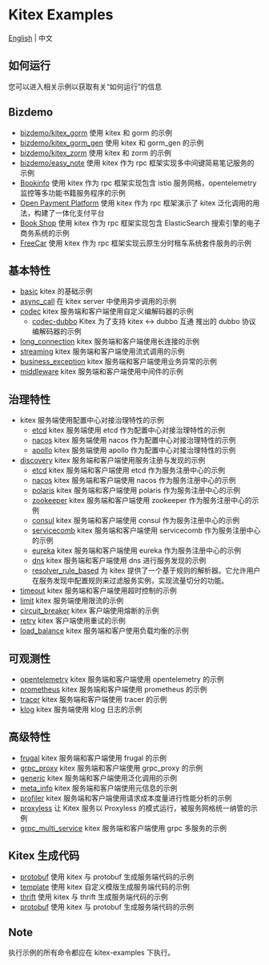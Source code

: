 # Kitex Examples

[English](README.md) | 中文

## 如何运行

您可以进入相关示例以获取有关“如何运行”的信息

## Bizdemo
- [bizdemo/kitex_gorm](bizdemo/kitex_gorm) 使用 kitex 和 gorm 的示例
- [bizdemo/kitex_gorm_gen](bizdemo/kitex_gorm_gen) 使用 kitex 和 gorm_gen 的示例
- [bizdemo/kitex_zorm](bizdemo/kitex_zorm) 使用 kitex 和 zorm 的示例
- [bizdemo/easy_note](bizdemo/easy_note) 使用 kitex 作为 rpc 框架实现多中间键简易笔记服务的示例
- [Bookinfo](https://github.com/cloudwego/biz-demo/tree/main/bookinfo) 使用 kitex 作为 rpc 框架实现包含 istio 服务网格，opentelemetry 监控等多功能书籍服务程序的示例
- [Open Payment Platform](https://github.com/cloudwego/biz-demo/tree/main/open-payment-platform) 使用 kitex 作为 rpc 框架演示了 kitex 泛化调用的用法，构建了一体化支付平台
- [Book Shop](https://github.com/cloudwego/biz-demo/tree/main/book-shop) 使用 kitex 作为 rpc 框架实现包含 ElasticSearch 搜索引擎的电子商务系统的示例
- [FreeCar](https://github.com/CyanAsterisk/FreeCar) 使用 kitex 作为 rpc 框架实现云原生分时租车系统套件服务的示例

## 基本特性
- [basic](basic) kitex 的基础示例
- [async_call](async_call) 在 kitex server 中使用异步调用的示例
- [codec](codec) kitex 服务端和客户端使用自定义编解码器的示例
  - [codec-dubbo](https://github.com/kitex-contrib/codec-dubbo/tree/main/samples/helloworld) Kitex 为了支持 kitex <-> dubbo 互通 推出的 dubbo 协议编解码器的示例
- [long_connection](longconnection) kitex 服务端和客户端使用长连接的示例
- [streaming](streaming) kitex 服务端和客户端使用流式调用的示例
- [business_exception](business_exception) kitex 服务端和客户端使用业务异常的示例
- [middleware](middleware) kitex 服务端和客户端使用中间件的示例

## 治理特性
- kitex 服务端使用配置中心对接治理特性的示例
  - [etcd](https://github.com/kitex-contrib/config-etcd/tree/main/example) kitex 服务端使用 etcd 作为配置中心对接治理特性的示例
  - [nacos](https://github.com/kitex-contrib/config-nacos/tree/main/example) kitex 服务端使用 nacos 作为配置中心对接治理特性的示例
  - [apollo](https://github.com/kitex-contrib/config-apollo/tree/main/example) kitex 服务端使用 apollo 作为配置中心对接治理特性的示例
- [discovery](discovery) kitex 服务端和客户端使用服务注册与发现的示例
  - [etcd](https://github.com/kitex-contrib/registry-etcd/tree/main/example) kitex 服务端和客户端使用 etcd 作为服务注册中心的示例
  - [nacos](https://github.com/kitex-contrib/registry-nacos/tree/main/example) kitex 服务端和客户端使用 nacos 作为服务注册中心的示例
  - [polaris](https://github.com/kitex-contrib/registry-polaris/tree/main/example) kitex 服务端和客户端使用 polaris 作为服务注册中心的示例
  - [zookeeper](https://github.com/kitex-contrib/registry-zookeeper) kitex 服务端和客户端使用 zookeeper 作为服务注册中心的示例
  - [consul](https://github.com/kitex-contrib/registry-consul/tree/main/example) kitex 服务端和客户端使用 consul 作为服务注册中心的示例
  - [servicecomb](https://github.com/kitex-contrib/registry-servicecomb/tree/main/example) kitex 服务端和客户端使用 servicecomb 作为服务注册中心的示例
  - [eureka](https://github.com/kitex-contrib/registry-eureka/tree/main/example) kitex 服务端和客户端使用 eureka 作为服务注册中心的示例
  - [dns](https://github.com/kitex-contrib/resolver-dns) kitex 服务端和客户端使用 dns 进行服务发现的示例
  - [resolver_rule_based](https://github.com/kitex-contrib/resolver-rule-based/tree/main/demo) 为 kitex 提供了一个基于规则的解析器。它允许用户在服务发现中配置规则来过滤服务实例，实现流量切分的功能。
- [timeout](governance/timeout) kitex 服务端和客户端使用超时控制的示例
- [limit](governance/limit) kitex 服务端使用限流的示例
- [circuit_breaker](governance/circuitbreak) kitex 客户端使用熔断的示例
- [retry](governance/retry) kitex 客户端使用重试的示例
- [load_balance](loadbalancer) kitex 服务端和客户使用负载均衡的示例

## 可观测性
- [opentelemetry](opentelemetry) kitex 服务端和客户端使用 opentelemetry 的示例
- [prometheus](prometheus) kitex 服务端和客户端使用 prometheus 的示例
- [tracer](tracer) kitex 服务端和客户端使用 tracer 的示例
- [klog](klog) kitex 服务端使用 klog 日志的示例

## 高级特性
- [frugal](frugal) kitex 服务端和客户端使用 frugal 的示例
- [grpc_proxy](grpcproxy) kitex 服务端和客户端使用 grpc_proxy 的示例
- [generic](generic) kitex 服务端和客户端使用泛化调用的示例
- [meta_info](metainfo) kitex 服务端和客户端使用元信息的示例
- [profiler](profiler) kitex 服务端和客户端使用请求成本度量进行性能分析的示例
- [proxyless](proxyless) 让 Kitex 服务以 Proxyless 的模式运行，被服务网格统一纳管的示例
- [grpc_multi_service](grpc_multi_service) kitex 服务端和客户端使用 grpc 多服务的示例

## Kitex 生成代码
- [protobuf](kitex/protobuf) 使用 kitex 与 protobuf 生成服务端代码的示例
- [template](kitex/template) 使用 kitex 自定义模版生成服务端代码的示例
- [thrift](kitex/thrift) 使用 kitex 与 thrift 生成服务端代码的示例
- [protobuf](kitex/protobuf) 使用 kitex 与 protobuf 生成服务端代码的示例

## Note

执行示例的所有命令都应在 kitex-examples 下执行。